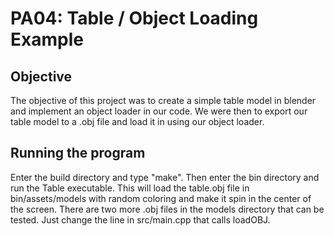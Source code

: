 # PA04: Table / Object Loading Example

## Objective
The objective of this project was to create a simple table model in blender and implement an object loader in our code. We were then to export our table model to a .obj file and load it in using our object loader.

## Running the program
Enter the build directory and type "make". Then enter the bin directory and run the Table executable. This will load the table.obj file in bin/assets/models with random coloring and make it spin in the center of the screen. There are two more .obj files in the models directory that can be tested. Just change the line in src/main.cpp that calls loadOBJ.
